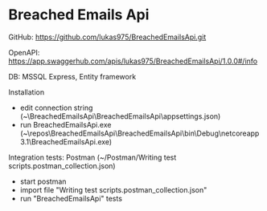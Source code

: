 # Breached Emails Api

GitHub: https://github.com/lukas975/BreachedEmailsApi.git

OpenAPI: https://app.swaggerhub.com/apis/lukas975/BreachedEmailsApi/1.0.0#/info

DB: MSSQL Express, Entity framework

Installation

- edit connection string (~\BreachedEmailsApi\BreachedEmailsApi\appsettings.json\)
- run BreachedEmailsApi.exe (~\repos\BreachedEmailsApi\BreachedEmailsApi\bin\Debug\netcoreapp3.1\BreachedEmailsApi.exe)

Integration tests: Postman (~/Postman/Writing test scripts.postman_collection.json)

- start postman
- import file "Writing test scripts.postman_collection.json"
- run "BreachedEmailsApi" tests




